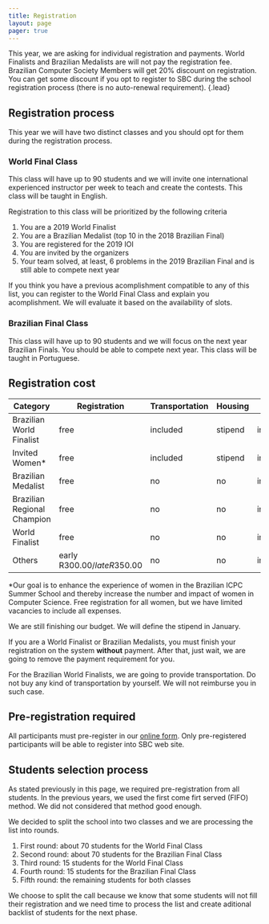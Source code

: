 ```yaml
---
title: Registration
layout: page
pager: true
---
```


This year, we are asking for individual registration and payments. World Finalists and Brazilian Medalists are will not pay the registration fee. Brazilian Computer Society Members will get 20% discount on registration. You can get some discount if you opt to register to SBC during the school registration process (there is no auto-renewal requirement).
{.lead}

## Registration process

This year we will have two distinct classes and you should opt for them during the registration process.

### World Final Class

This class will have up to 90 students and we will invite one international experienced instructor per week to teach and create the contests. This class will be taught in English.

Registration to this class will be prioritized by the following criteria

1. You are a 2019 World Finalist
1. You are a Brazilian Medalist (top 10 in the 2018 Brazilian Final)
1. You are registered for the 2019 IOI
1. You are invited by the organizers
1. Your team solved, at least, 6 problems in the 2019 Brazilian Final and is still able to compete next year

If you think you have a previous acomplishment compatible to any of this list, you can register to the World Final Class and explain you acomplishment. We will evaluate it based on the availability of slots.

### Brazilian Final Class

This class will have up to 90 students and we will focus on the next year Brazilian Finals. You should be able to compete next year. This class will be taught in Portuguese.

## Registration cost

Category | Registration | Transportation | Housing | Lunch | Dinner
---------|--------------|----------------|---------|-------|-------
Brazilian World Finalist | free | included | stipend | included | included
Invited Women* | free | included | stipend | included | included
Brazilian Medalist | free | no | no | included | included
Brazilian Regional Champion | free | no | no | included | included
World Finalist | free | no | no | included | included
Others | early R$300.00 / late R$350.00 | no | no | included | included

\*Our goal is to enhance the experience of women in the Brazilian ICPC Summer School and thereby increase the number and impact of women in Computer Science. Free registration for all women, but we have limited vacancies to include all expenses.

We are still finishing our budget. We will define the stipend in January.

If you are a World Finalist or Brazilian Medalists, you must finish your registration on the system **without** payment. After that, just wait, we are going to remove the payment requirement for you.

For the Brazilian World Finalists, we are going to provide transportation. Do not buy any kind of transportation by yourself. We will not reimburse you in such case.

## Pre-registration required

All participants must pre-register in our [online form](https://forms.gle/2TPXJSNDFZveDEaS9). Only pre-registered participants will be able to register into SBC web site.

## Students selection process

As stated previously in this page, we required pre-registration from all students. In the previous years, we used the first come firt served (FIFO) method. We did not considered that method good enough.

We decided to split the school into two classes and we are processing the list into rounds.

1. First round: about 70 students for the World Final Class
2. Second round: about 70 students for the Brazilian Final Class
3. Third round: 15 students for the World Final Class
4. Fourth round: 15 students for the Brazilian Final Class
5. Fifth round: the remaining students for both classes

We choose to split the call because we know that some students will not fill their registration and we need time to process the list and create aditional backlist of students for the next phase.


<!--
We are sending emails for each round to the selected students.

So far, we are in round 2, I have just send the second round email.

If you have not received emails yet, we kindly ask you to wait. We are at our speed limit and answering messages both through email and Facebook is taking more time that could be used to speedup the registration process. We also receive emails of people that made mistakes in the registration forms (like a team that split the registration into two classes). Some of these mistakes can be fixed, some can not.

We intend to finish the registrations by December 10th. -->
